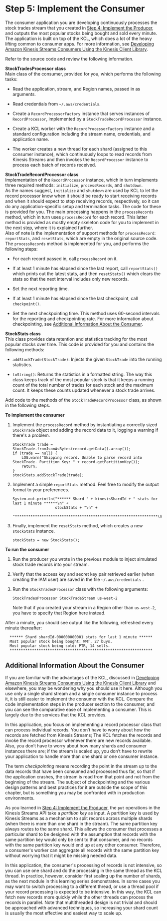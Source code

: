 # Step 5: Implement the Consumer<a name="learning-kinesis-module-one-consumer"></a>

The consumer application you are developing continuously processes the stock trades stream that you created in [Step 4: Implement the Producer](learning-kinesis-module-one-producer.md), and outputs the most popular stocks being bought and sold every minute\. The application is built on top of the KCL, which does a lot of the heavy lifting common to consumer apps\. For more information, see [Developing Amazon Kinesis Streams Consumers Using the Kinesis Client Library](developing-consumers-with-kcl.md)\. 

Refer to the source code and review the following information\.

**StockTradesProcessor class**  
Main class of the consumer, provided for you, which performs the following tasks:  

+ Read the application, stream, and Region names, passed in as arguments\.

+ Read credentials from `~/.aws/credentials`\.

+ Create a `RecordProcessorFactory` instance that serves instances of `RecordProcessor`, implemented by a `StockTradeRecordProcessor` instance\.

+ Create a KCL worker with the `RecordProcessorFactory` instance and a standard configuration including the stream name, credentials, and application name\. 

+ The worker creates a new thread for each shard \(assigned to this consumer instance\), which continuously loops to read records from Kinesis Streams and then invokes the `RecordProcessor` instance to process each batch of records received\.

**StockTradeRecordProcessor class**  
Implementation of the `RecordProcessor` instance, which in turn implements three required methods: `initialize`, `processRecords`, and `shutdown`\.  
As the names suggest, `initialize` and `shutdown` are used by KCL to let the record processor know when it should be ready to start receiving records and when it should expect to stop receiving records, respectively, so it can do any application\-specific setup and termination tasks\. The code for these is provided for you\. The main processing happens in the `processRecords` method, which in turn uses `processRecord` for each record\. This latter method is provided as mostly empty skeleton code for you to implement in the next step, where it is explained further\.  
Also of note is the implementation of support methods for `processRecord`: `reportStats`, and `resetStats`, which are empty in the original source code\.  
The `processRecords` method is implemented for you, and performs the following steps:  

+  For each record passed in, call `processRecord` on it\.

+ If at least 1 minute has elapsed since the last report, call `reportStats()` which prints out the latest stats, and then `resetStats()` which clears the stats so that the next interval includes only new records\.

+ Set the next reporting time\.

+ If at least 1 minute has elapsed since the last checkpoint, call `checkpoint()`\. 

+ Set the next checkpointing time\.
This method uses 60\-second intervals for the reporting and checkpointing rate\. For more information about checkpointing, see [Additional Information About the Consumer](#learning-kinesis-module-one-consumer-supplement)\.

**StockStats class**  
This class provides data retention and statistics tracking for the most popular stocks over time\. This code is provided for you and contains the following methods:  

+ `addStockTrade(StockTrade)`: Injects the given `StockTrade` into the running statistics\.

+ `toString()`: Returns the statistics in a formatted string\.
The way this class keeps track of the most popular stock is that it keeps a running count of the total number of trades for each stock and the maximum count\. It keeps these counts updated whenever a stock trade arrives\.

Add code to the methods of the `StockTradeRecordProcessor` class, as shown in the following steps\.

**To implement the consumer**

1. Implement the `processRecord` method by instantiating a correctly sized `StockTrade` object and adding the record data to it, logging a warning if there's a problem\.

   ```
   StockTrade trade = StockTrade.fromJsonAsBytes(record.getData().array());
   if (trade == null) {
       LOG.warn("Skipping record. Unable to parse record into StockTrade. Partition Key: " + record.getPartitionKey());
       return;
   }
   stockStats.addStockTrade(trade);
   ```

1. Implement a simple `reportStats` method\. Feel free to modify the output format to your preferences\.

   ```
   System.out.println("****** Shard " + kinesisShardId + " stats for last 1 minute ******\n" +
                      stockStats + "\n" +
                      "****************************************************************\n");
   ```

1. Finally, implement the `resetStats` method, which creates a new `stockStats` instance\.

   ```
   stockStats = new StockStats();
   ```

**To run the consumer**

1. Run the producer you wrote in the previous module to inject simulated stock trade records into your stream\.

1. Verify that the access key and secret key pair retrieved earlier \(when creating the IAM user\) are saved in the file `~/.aws/credentials` \. 

1. Run the `StockTradesProcessor` class with the following arguments:

   ```
   StockTradesProcessor StockTradeStream us-west-2
   ```

   Note that if you created your stream in a Region other than `us-west-2`, you have to specify that Region here instead\.

After a minute, you should see output like the following, refreshed every minute thereafter:

```
  ****** Shard shardId-000000000001 stats for last 1 minute ******
  Most popular stock being bought: WMT, 27 buys.
  Most popular stock being sold: PTR, 14 sells.
  ****************************************************************
```

## Additional Information About the Consumer<a name="learning-kinesis-module-one-consumer-supplement"></a>

If you are familiar with the advantages of the KCL, discussed in [Developing Amazon Kinesis Streams Consumers Using the Kinesis Client Library](developing-consumers-with-kcl.md) and elsewhere, you may be wondering why you should use it here\. Although you use only a single shard stream and a single consumer instance to process it, it is still easier to implement the consumer with the KCL\. Compare the code implementation steps in the producer section to the consumer, and you can see the comparative ease of implementing a consumer\. This is largely due to the services that the KCL provides\.

In this application, you focus on implementing a record processor class that can process individual records\. You don’t have to worry about how the records are fetched from Kinesis Streams; The KCL fetches the records and invoke the record processor whenever there are new records available\. Also, you don’t have to worry about how many shards and consumer instances there are; if the stream is scaled up, you don’t have to rewrite your application to handle more than one shard or one consumer instance\.

The term *checkpointing* means recording the point in the stream up to the data records that have been consumed and processed thus far, so that if the application crashes, the stream is read from that point and not from the beginning of the stream\. The subject of checkpointing and the various design patterns and best practices for it are outside the scope of this chapter, but is something you may be confronted with in production environments\.

As you learned in [Step 4: Implement the Producer](learning-kinesis-module-one-producer.md), the `put` operations in the Kinesis Streams API take a *partition key* as input\. A partition key is used by Kinesis Streams as a mechanism to split records across multiple shards \(when there is more than one shard in the stream\)\. The same partition key always routes to the same shard\. This allows the consumer that processes a particular shard to be designed with the assumption that records with the same partition key would only be sent to that consumer, and no records with the same partition key would end up at any other consumer\. Therefore, a consumer's worker can aggregate all records with the same partition key without worrying that it might be missing needed data\.

In this application, the consumer's processing of records is not intensive, so you can use one shard and do the processing in the same thread as the KCL thread\. In practice, however, consider first scaling up the number of shards, as the next module in this learning series demonstrates\. In some cases you may want to switch processing to a different thread, or use a thread pool if your record processing is expected to be intensive\. In this way, the KCL can fetch new records more quickly while the other threads can process the records in parallel\. Note that multithreaded design is not trivial and should be approached with advanced techniques, so increasing your shard count is usually the most effective and easiest way to scale up\.
